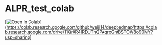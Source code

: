 # ALPR_test_colab
[![Open In Colab](https://colab.research.google.com/assets/colab-badge.svg)](https://colab.research.google.com/github/weiji14/deepbedmap/https://colab.research.google.com/drive/11Qr0R4IRDUThQPAqrxGntBSTOW8o90MY?usp=sharing]
